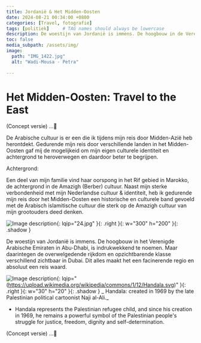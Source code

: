 ```yaml
---
title: Jordanië & Het Midden-Oosten
date: 2024-08-21 00:34:00 +0800
categories: [Travel, fotografie]
tags: [politiek]     # TAG names should always be lowercase
description: De woestijn van Jordanië is immens. De hoogbouw in de Verenigde Arabische Emiraten met name in Abu-Dhabi, is indrukwekkend om te zien. Tergelijkertijd zijn de klasseverschillen in Dubai duidelijk merkbaar en op momenten ongemakkelijk. Dit alles maakt een reis door het Midden-Oosten er een om niet snel te vergeten.
toc: false
media_subpath: /assets/img/
image:
  path: "IMG_1422.jpg"
  alt: "Wadi-Mousa - Petra"
  
---
```

 
# Het Midden-Oosten: Travel to the East 
(Concept versie) ...🍉

De Arabische cultuur is er een die ik tijdens mijn reis door Midden-Azië heb herontdekt. Gedurende mijn reis door verschillende landen in het Midden-Oosten gaf mij de mogelijkeid om mijn eigen culturele identiteit en achtergrond te heroverwegen en daardoor beter te begrijpen.



Achtergrond:  

Een deel van mijn familie vind haar oorspong in het Rif gebied in Marokko, de achtergrond in de Amazigh (Berber) cultuur. Naast mijn sterke verbondenheid met mijn Nederlandse cultuur & identiteit, heb ik gedurende mijn reis door het Midden-Oosten een historische en culturele band gevoeld met de Arabisch islamitische cultuur die sterk op de Amazigh cultuur van mijn grootouders deed denken.

![Image description](24.jpg){: lqip="24.jpg" }{: .right }{: w="300" h="200" }{: .shadow }

De woestijn van Jordanië is immens. De hoogbouw in het Verenigde Arabische Emiraten in Abu-Dhabi, is indrukwekkend te noemen.
Maar daarintegen de overwelgedende rijkdom en opzichtbarende klasse verschillend zichtbaar in Dubai. Dit alles maakt het een facinerende regio en absoluut een reis waard.


![Image description](https://upload.wikimedia.org/wikipedia/commons/1/12/Handala.svg){: lqip="(https://upload.wikimedia.org/wikipedia/commons/1/12/Handala.svg)" }{: .right }{: w="30" h="20" }{: .shadow }
_ Handala: created in 1969 by the late Palestinian political cartoonist Naji al-Ali._

* Handala represents the Palestinian refugee child, and since his creation in 1969, he remains a powerful symbol of the Palestinian people's struggle for justice, freedom, dignity and self-determination.


(Concept versie) ...🍉



